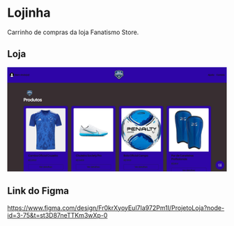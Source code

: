 # Lojinha
Carrinho de compras da loja Fanatismo Store.

## Loja
<img src="./web/assets/img/tela01lojinha.png">

## Link do Figma
https://www.figma.com/design/Fr0krXyoyEul7Ia972Pm1I/ProjetoLoja?node-id=3-75&t=st3D87neTTKm3wXp-0
